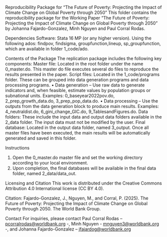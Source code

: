 Reproducibility Package for “The Future of Poverty: Projecting the Impact of Climate Change on Global Poverty through 2050”
This folder contains the reproducibility package for the Working Paper “The Future of Poverty: Projecting the Impact of Climate Change on Global Poverty through 2050” by Johanna Fajardo-Gonzalez, Minh Nguyen and Paul Corral Rodas.


Dependencies 
	Software: Stata 16 MP (or any higher version).  Using the following ados: findpov, findsigma, groupfunction,lineup, sp_groupfunction, which are available in folder 1_code/ado.
 
Contents of the Package 
The replication package includes the following key components: 
	Master file: Located in the root folder under the name 0_master.do. This master do file executes several do files to reproduce the results presented in the paper.
	Script files: Located in the 1_code/programs folder. These can be grouped into data generation programs and data processing programs. 
•	Data generation – Use raw data to generate indicators and, when feasible, estimate values by population groups or subnational units. Examples: 0_baseyear2022pov.do, 2_prep_growth_data.do, 3_prep_pop_data.do.
•	Data processing – Use the outputs from the data generation block to produce main results. Examples: 4_neutraldist.do, 6_gini_change_GIC.do, 9_TablesandFigures.do. 
	Data folders: These include the input data and output data folders available in the 2_data folder. The input data must not be modified by the user. 
	Final database: Located in the output data folder, named 3_output. Once all master files have been executed, the main results will be automatically generated and saved in this folder. 

Instructions 
1.	Open the 0_master.do master file and set the working directory according to your local environment. 
2.	Upon completion, the final databases will be available in the final data folder, named 2_data/data_out.
   
Licensing and Citation 
This work is distributed under the Creative Commons Attribution 4.0 International license (CC BY 4.0). 

Citation: Fajardo-Gonzalez, J., Nguyen, M., and Corral, P. (2025). The Future of Poverty: Projecting the Impact of Climate Change on Global Poverty through 2050. The World Bank Group.

Contact 
For inquiries, please contact Paul Corral Rodas – pcorralrodas@worldbank.org -, Minh Nguyen - mnguyen3@worldbank.org -, and Johanna Fajardo-Gonzalez – jfajardog@worldbank.org

 

